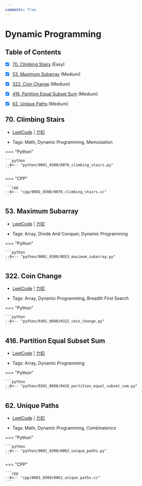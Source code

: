 ```yaml
---
comments: True
---
```


# Dynamic Programming

## Table of Contents

- [x] [70. Climbing Stairs](#70-climbing-stairs) (Easy)
- [x] [53. Maximum Subarray](#53-maximum-subarray) (Medium)
- [x] [322. Coin Change](#322-coin-change) (Medium)
- [x] [416. Partition Equal Subset Sum](#416-partition-equal-subset-sum) (Medium)
- [x] [62. Unique Paths](#62-unique-paths) (Medium)


## 70. Climbing Stairs

-    [LeetCode](https://leetcode.com/problems/climbing-stairs/) | [力扣](https://leetcode.cn/problems/climbing-stairs/)

-   Tags: Math, Dynamic Programming, Memoization

=== "Python"

    ```python
    --8<-- "python/0001_0300/0070_climbing_stairs.py"
    ```

=== "CPP"

    ```cpp
    --8<-- "cpp/0001_0300/0070_climbing_stairs.cc"
    ```



## 53. Maximum Subarray

-    [LeetCode](https://leetcode.com/problems/maximum-subarray/) | [力扣](https://leetcode.cn/problems/maximum-subarray/)

-   Tags: Array, Divide And Conquer, Dynamic Programming

=== "Python"

    ```python
    --8<-- "python/0001_0300/0053_maximum_subarray.py"
    ```



## 322. Coin Change

-    [LeetCode](https://leetcode.com/problems/coin-change/) | [力扣](https://leetcode.cn/problems/coin-change/)

-   Tags: Array, Dynamic Programming, Breadth First Search

=== "Python"

    ```python
    --8<-- "python/0301_0600/0322_coin_change.py"
    ```



## 416. Partition Equal Subset Sum

-    [LeetCode](https://leetcode.com/problems/partition-equal-subset-sum/) | [力扣](https://leetcode.cn/problems/partition-equal-subset-sum/)

-   Tags: Array, Dynamic Programming

=== "Python"

    ```python
    --8<-- "python/0301_0600/0416_partition_equal_subset_sum.py"
    ```



## 62. Unique Paths

-    [LeetCode](https://leetcode.com/problems/unique-paths/) | [力扣](https://leetcode.cn/problems/unique-paths/)

-   Tags: Math, Dynamic Programming, Combinatorics

=== "Python"

    ```python
    --8<-- "python/0001_0300/0062_unique_paths.py"
    ```

=== "CPP"

    ```cpp
    --8<-- "cpp/0001_0300/0062_unique_paths.cc"
    ```
